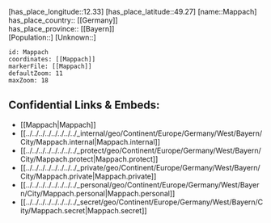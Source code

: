 ﻿---
location: [49.27,12.33] 
mapzoom: [7,12] 
mapmarker: city 
type: City
tags:
- geo/City


SpocWebEntityId: 32263
isDeleted: false
confidential: public

---
[has_place_longitude::12.33] 
[has_place_latitude::49.27] 
[name::Mappach] 
has_place_country:: [[Germany]]  
has_place_province:: [[Bayern]]  
[Population::] 
[Unknown::] 


```leaflet
id: Mappach
coordinates: [[Mappach]] 
markerFile: [[Mappach]] 
defaultZoom: 11 
maxZoom: 18
```


## Confidential Links & Embeds: 
- [[Mappach|Mappach]]  
- [[../../../../../../../../_internal/geo/Continent/Europe/Germany/West/Bayern/City/Mappach.internal|Mappach.internal]] 
- [[../../../../../../../../_protect/geo/Continent/Europe/Germany/West/Bayern/City/Mappach.protect|Mappach.protect]] 
- [[../../../../../../../../_private/geo/Continent/Europe/Germany/West/Bayern/City/Mappach.private|Mappach.private]] 
- [[../../../../../../../../_personal/geo/Continent/Europe/Germany/West/Bayern/City/Mappach.personal|Mappach.personal]] 
- [[../../../../../../../../_secret/geo/Continent/Europe/Germany/West/Bayern/City/Mappach.secret|Mappach.secret]] 
